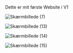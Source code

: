 Dette er mit første Website i V1

![Skærmbillede (7)](https://user-images.githubusercontent.com/80887403/111612647-f56cc300-87dd-11eb-9d6d-ae5f26a3083a.png)

![Skærmbillede (13)](https://user-images.githubusercontent.com/80887403/111763654-af2d6780-88a2-11eb-8897-a113f2767df5.png)

![Skærmbillede (14)](https://user-images.githubusercontent.com/80887403/111763694-b785a280-88a2-11eb-87fd-462c94dc24c4.png)

![Skærmbillede (15)](https://user-images.githubusercontent.com/80887403/111763733-c10f0a80-88a2-11eb-9850-df587e72d408.png)
